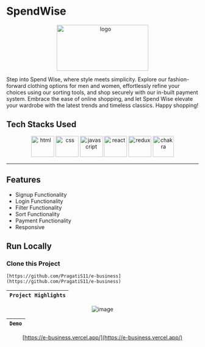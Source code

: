 # SpendWise

<div align="center"  width="55" height="55">
  <img src="https://github.com/audacity07/puny-potato-4945/blob/master/spend-wise/public/website_logo.PNG" alt="logo" width="240" height="120"/>
</div>

Step into Spend Wise, where style meets simplicity. Explore our fashion-forward clothing options for men and women, effortlessly refine your choices using our sorting tools, and shop securely with our in-built payment system. Embrace the ease of online shopping, and let Spend Wise elevate your wardrobe with the latest trends and timeless classics. Happy shopping!

## Tech Stacks Used

<p align = "center">
    <img src="https://cdn.jsdelivr.net/gh/devicons/devicon/icons/html5/html5-original.svg" alt="html" width="60" height="55"/>
<img src="https://cdn.jsdelivr.net/gh/devicons/devicon/icons/css3/css3-original.svg" alt="css" width="60" height="55"/>
<img src="https://cdn.jsdelivr.net/gh/devicons/devicon/icons/javascript/javascript-original.svg" alt="javascript" width="60" height="55"/>
<img src="https://cdn.jsdelivr.net/gh/devicons/devicon/icons/react/react-original.svg" alt="react" width="60" height="55"/>
<img src="https://cdn.jsdelivr.net/gh/devicons/devicon/icons/redux/redux-original.svg" alt="redux" width="60" height="55"/>
<img src="./spend-wise/public/chakra_icon.png?raw=true" alt="chakra" width="55" height="55"/>
</p>
<hr>

## Features

- Signup Functionality
- Login Functionality
- Filter Functionality
- Sort Functionality
- Payment Functionality
- Responsive

## Run Locally

### Clone this Project

```
[https://github.com/PragatiS11/e-business](https://github.com/PragatiS11/e-business)
```

| `Project Highlights` |
| :------------------: |

 <div align = "center">
<img src= "[https://github.com/PragatiS11/reactPracticeProject/blob/main/image/charity1.png?raw=true](https://github.com/PragatiS11/reactPracticeProject/blob/main/image/ebusiness.png?raw=true)" alt= "image"/>
 
  
<div/>

| `Demo` |
| :----: |

[https://e-business.vercel.app/](https://e-business.vercel.app/)

